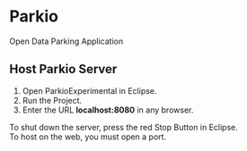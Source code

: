 # Parkio
Open Data Parking Application

## Host Parkio Server
1. Open ParkioExperimental in Eclipse.
2. Run the Project.
3. Enter the URL **localhost:8080** in any browser.

To shut down the server, press the red Stop Button in Eclipse.  
To host on the web, you must open a port.
